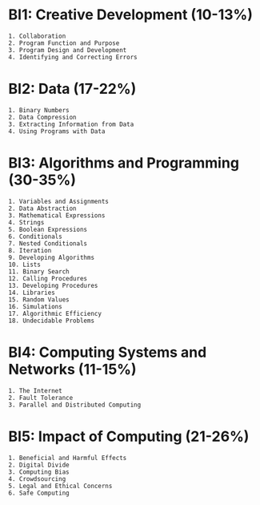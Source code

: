 # BI1: Creative Development (10-13%)
    1. Collaboration
    2. Program Function and Purpose
    3. Program Design and Development
    4. Identifying and Correcting Errors
# BI2: Data (17-22%)
    1. Binary Numbers
    2. Data Compression
    3. Extracting Information from Data
    4. Using Programs with Data
# BI3: Algorithms and Programming (30-35%)
    1. Variables and Assignments
    2. Data Abstraction
    3. Mathematical Expressions
    4. Strings
    5. Boolean Expressions
    6. Conditionals
    7. Nested Conditionals
    8. Iteration
    9. Developing Algorithms
    10. Lists
    11. Binary Search
    12. Calling Procedures
    13. Developing Procedures
    14. Libraries
    15. Random Values
    16. Simulations
    17. Algorithmic Efficiency
    18. Undecidable Problems
# BI4: Computing Systems and Networks (11-15%)
    1. The Internet
    2. Fault Tolerance
    3. Parallel and Distributed Computing
# BI5: Impact of Computing (21-26%)
    1. Beneficial and Harmful Effects
    2. Digital Divide
    3. Computing Bias
    4. Crowdsourcing
    5. Legal and Ethical Concerns
    6. Safe Computing